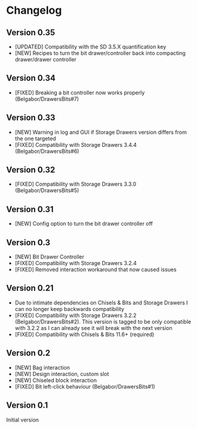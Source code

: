 # Changelog

## Version 0.35
* [UPDATED] Compatibility with the SD 3.5.X quantification key
* [NEW] Recipes to turn the bit drawer/controller back into compacting drawer/drawer controller 

## Version 0.34
* [FIXED] Breaking a bit controller now works properly (Belgabor/DrawersBits#7)

## Version 0.33
* [NEW] Warning in log and GUI if Storage Drawers version differs from the one targeted
* [FIXED] Compatibility with Storage Drawers 3.4.4 (Belgabor/DrawersBits#6)

## Version 0.32
* [FIXED] Compatibility with Storage Drawers 3.3.0 (Belgabor/DrawersBits#5)

## Version 0.31
* [NEW] Config option to turn the bit drawer controller off

## Version 0.3
* [NEW] Bit Drawer Controller
* [FIXED] Compatibility with Storage Drawers 3.2.4
* [FIXED] Removed interaction workaround that now caused issues

## Version 0.21
* Due to intimate dependencies on Chisels & Bits and Storage Drawers I can no longer keep backwards compatibility 
* [FIXED] Compatibility with Storage Drawers 3.2.2 (Belgabor/DrawersBits#2). This version is tagged to be only compatible with 3.2.2 as I can already see it will break with the next version
* [FIXED] Compatibility with Chisels & Bits 11.6+ (required)

## Version 0.2
* [NEW] Bag interaction
* [NEW] Design interaction, custom slot
* [NEW] Chiseled block interaction
* [FIXED] Bit left-click behaviour (Belgabor/DrawersBits#1)

## Version 0.1
Initial version
